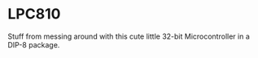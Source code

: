 LPC810
======

Stuff from messing around with this cute little 32-bit Microcontroller in a DIP-8 package.


